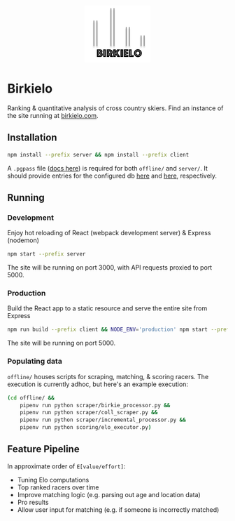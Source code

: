 <p align="center"> 
<img src="/client/public/images/logo.png">
</p>

# Birkielo
Ranking & quantitative analysis of cross country skiers. Find an instance of the site running at [birkielo.com](https://birkielo.com).

## Installation

```sh
npm install --prefix server && npm install --prefix client
```

A `.pgpass` file ([docs here](https://www.postgresql.org/docs/current/libpq-pgpass.html)) is required for 
both `offline/` and `server/`. It should provide entries for the configured db [here](offline/db/connection.py) and 
[here](/server/start.bash), respectively.

## Running
### Development
Enjoy hot reloading of React (webpack development server) & Express (nodemon)

```sh
npm start --prefix server
```

The site will be running on port 3000, with API requests proxied to port 5000.

### Production
Build the React app to a static resource and serve the entire site from Express

```sh
npm run build --prefix client && NODE_ENV='production' npm start --prefix server
```

The site will be running on port 5000.

### Populating data
`offline/` houses scripts for scraping, matching, & scoring racers. The execution is currently adhoc, 
but here's an example execution:


```sh
(cd offline/ && 
    pipenv run python scraper/birkie_processor.py &&
    pipenv run python scraper/coll_scraper.py &&
    pipenv run python scraper/incremental_processor.py &&
    pipenv run python scoring/elo_executor.py)
```


## Feature Pipeline
In approximate order of `E[value/effort]`:

* Tuning Elo computations
* Top ranked racers over time 
* Improve matching logic (e.g. parsing out age and location data)
* Pro results
* Allow user input for matching (e.g. if someone is incorrectly matched)

